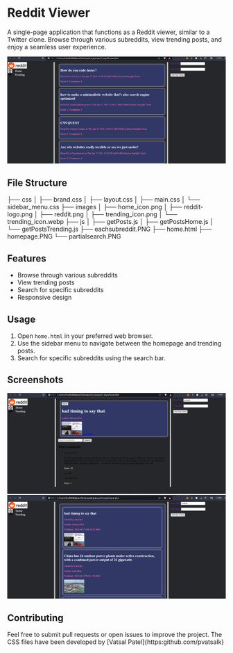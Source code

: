 # Reddit Viewer

A single-page application that functions as a Reddit viewer, similar to a Twitter clone. Browse through various subreddits, view trending posts, and enjoy a seamless user experience.

![Homepage](homepage.PNG)

## File Structure

├── css
│   ├── brand.css
│   ├── layout.css
│   ├── main.css
│   └── sidebar_menu.css
├── images
│   ├── home_icon.png
│   ├── reddit-logo.png
│   ├── reddit.png
│   ├── trending_icon.png
│   └── trending_icon.webp
├── js
│   ├── getPosts.js
│   ├── getPostsHome.js
│   └── getPostsTrending.js
├── eachsubreddit.PNG
├── home.html
├── homepage.PNG
└── partialsearch.PNG



## Features

- Browse through various subreddits
- View trending posts
- Search for specific subreddits
- Responsive design

## Usage

1. Open `home.html` in your preferred web browser.
2. Use the sidebar menu to navigate between the homepage and trending posts.
3. Search for specific subreddits using the search bar.

## Screenshots

![Each Subreddit](eachsubreddit.PNG)
![Partial Search](partialsearch.PNG)

## Contributing

Feel free to submit pull requests or open issues to improve the project.
The CSS files have been developed by [Vatsal Patel]{https:github.com/pvatsalk}
